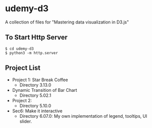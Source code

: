 # udemy-d3
A collection of files for "Mastering data visualization in D3.js"

## To Start Http Server

```
$ cd udemy-d3
$ python3 -m http.server
```

## Project List

- Project 1: Star Break Coffee
    - Directory 3.13.0
- Dynamic Transition of Bar Chart
    - Directory 5.02.1
- Project 2: 
    - Directory 5.10.0
- Sec6: Make it interactive
    - Directory 6.07.0:  My own implementation of legend, tooltips, UI slider.